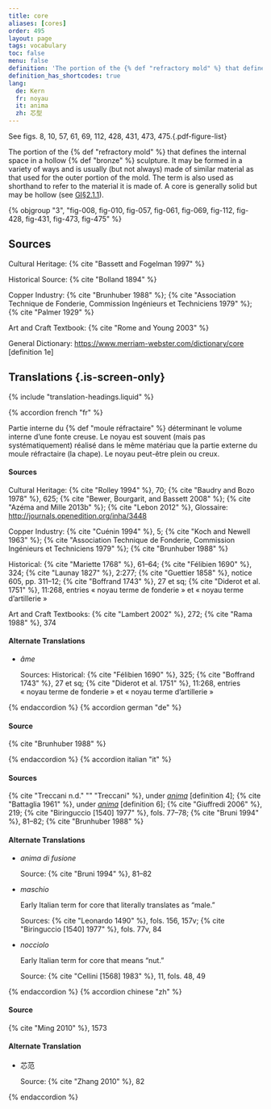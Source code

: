 ```yaml
---
title: core
aliases: [cores]
order: 495
layout: page
tags: vocabulary
toc: false
menu: false
definition: 'The portion of the {% def "refractory mold" %} that defines the internal space in a hollow {% def "bronze" %} sculpture. It may be formed in a variety of ways and is usually (but not always) made of similar material as that used for the outer portion of the mold. The term is also used as shorthand to refer to the material it is made of. A core is generally solid but may be hollow (see [GI§2.1.1](/intro/#s2-1-1)).'
definition_has_shortcodes: true
lang:
  de: Kern
  fr: noyau
  it: anima
  zh: 芯型
---
```


See figs. 8, 10, 57, 61, 69, 112, 428, 431, 473, 475.{.pdf-figure-list}

The portion of the {% def "refractory mold" %} that defines the internal space in a hollow {% def "bronze" %} sculpture. It may be formed in a variety of ways and is usually (but not always) made of similar material as that used for the outer portion of the mold. The term is also used as shorthand to refer to the material it is made of. A core is generally solid but may be hollow (see [GI§2.1.1](/intro/#s2-1-1)).

{% objgroup "3", "fig-008, fig-010, fig-057, fig-061, fig-069, fig-112, fig-428, fig-431, fig-473, fig-475" %}

## Sources

Cultural Heritage: {% cite "Bassett and Fogelman 1997" %}

Historical Source: {% cite "Bolland 1894" %}

Copper Industry: {% cite "Brunhuber 1988" %}; {% cite "Association Technique de Fonderie, Commission Ingénieurs et Techniciens 1979" %}; {% cite "Palmer 1929" %}

Art and Craft Textbook: {% cite "Rome and Young 2003" %}

General Dictionary: <https://www.merriam-webster.com/dictionary/core> [definition 1e]

## Translations {.is-screen-only}

<div class="accordion">
{% include "translation-headings.liquid" %}

{% accordion french "fr" %}

Partie interne du {% def "moule réfractaire" %} déterminant le volume interne d’une fonte creuse. Le noyau est souvent (mais pas systématiquement) réalisé dans le même matériau que la partie externe du moule réfractaire (la chape). Le noyau peut-être plein ou creux.

#### Sources

Cultural Heritage: {% cite "Rolley 1994" %}, 70; {% cite "Baudry and Bozo 1978" %}, 625; {% cite "Bewer, Bourgarit, and Bassett 2008" %}; {% cite "Azéma and Mille 2013b" %}; {% cite "Lebon 2012" %}, Glossaire: <http://journals.openedition.org/inha/3448>

Copper Industry: {% cite "Cuénin 1994" %}, 5; {% cite "Koch and Newell 1963" %}; {% cite "Association Technique de Fonderie, Commission Ingénieurs et Techniciens 1979" %}; {% cite "Brunhuber 1988" %}

Historical: {% cite "Mariette 1768" %}, 61–64; {% cite "Félibien 1690" %}, 324; {% cite "Launay 1827" %}, 2:277; {% cite "Guettier 1858" %}, notice 605, pp. 311–12; {% cite "Boffrand 1743" %}, 27 et sq; {% cite "Diderot et al. 1751" %}, 11:268, entries « noyau terme de fonderie » et « noyau terme d’artillerie »

Art and Craft Textbooks: {% cite "Lambert 2002" %}, 272; {% cite "Rama 1988" %}, 374

#### Alternate Translations

- *âme*

    Sources: Historical: {% cite "Félibien 1690" %}, 325; {% cite "Boffrand 1743" %}, 27 et sq; {% cite "Diderot et al. 1751" %}, 11:268, entries « noyau terme de fonderie » et « noyau terme d’artillerie »

{% endaccordion %}
{% accordion german "de" %}

#### Source

{% cite "Brunhuber 1988" %}

{% endaccordion %}
{% accordion italian "it" %}

#### Sources

{% cite "Treccani n.d." "" "Treccani" %}, under [*anima*](http://www.treccani.it/vocabolario/anima/) [definition 4]; {% cite "Battaglia 1961" %}, under [*anima*](http://www.gdli.it/pdf_viewer/Scripts/pdf.js/web/viewer.asp?file=/PDF/GDLI01/GDLI_01_ocr_489.pdf&parola=anima) [definition 6]; {% cite "Giuffredi 2006" %}, 219; {% cite "Biringuccio [1540] 1977" %}, fols. 77–78; {% cite "Bruni 1994" %}, 81–82; {% cite "Brunhuber 1988" %}

#### Alternate Translations

- *anima di fusione*

    Source: {% cite "Bruni 1994" %}, 81–82

- *maschio*

    Early Italian term for core that literally translates as “male.”

    Sources: {% cite "Leonardo 1490" %}, fols. 156, 157v; {% cite "Biringuccio [1540] 1977" %}, fols. 77v, 84

- *nocciolo*

    Early Italian term for core that means “nut.”

    Source: {% cite "Cellini [1568] 1983" %}, 11, fols. 48, 49

{% endaccordion %}
{% accordion chinese "zh" %}

#### Source

{% cite "Ming 2010" %}, 1573

#### Alternate Translation

- <span lang="zh">芯范</span>

    Source: {% cite "Zhang 2010" %}, 82

{% endaccordion %}

</div>
